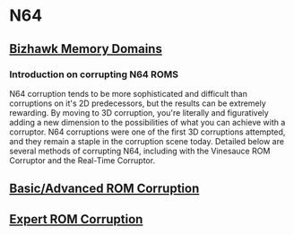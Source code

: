 # N64

## [Bizhawk Memory Domains](bizhawk-memory-domains.md)

### 

### Introduction on corrupting N64 ROMS

N64 corruption tends to be more sophisticated and difficult than corruptions on it's 2D predecessors, but the results can be extremely rewarding. By moving to 3D corruption, you're literally and figuratively adding a new dimension to the possibilities of what you can achieve with a corruptor. N64 corruptions were one of the first 3D corruptions attempted, and they remain a staple in the corruption scene today. Detailed below are several methods of corrupting N64, including with the Vinesauce ROM Corruptor and the Real-Time Corruptor.

## [Basic/Advanced ROM Corruption](basic-advanced-rom-corruption.md)

## [Expert ROM Corruption](expert-rom-corruption.md)

